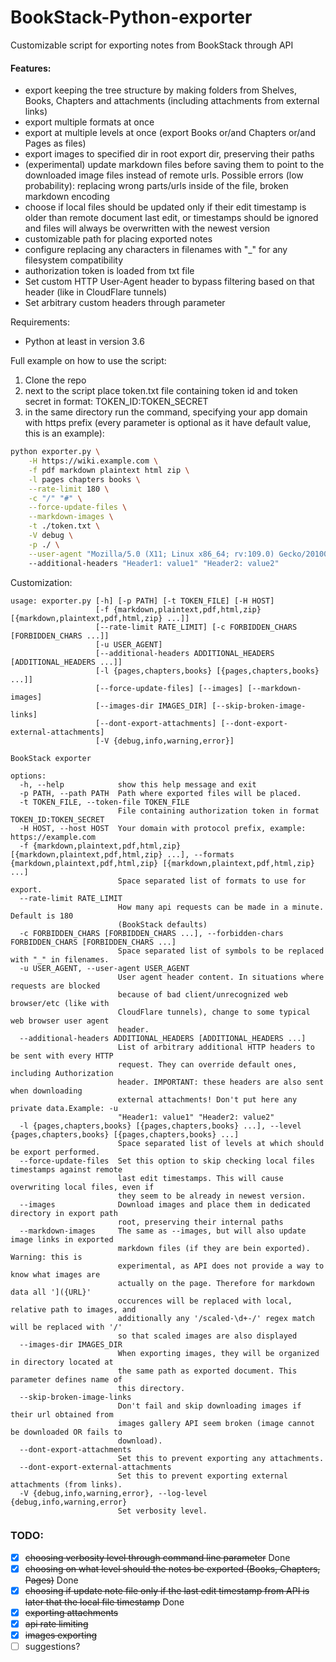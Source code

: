 # BookStack-Python-exporter
Customizable script for exporting notes from BookStack through API

#### Features:
- export keeping the tree structure by making folders from Shelves, Books, Chapters and attachments (including attachments from external links)
- export multiple formats at once
- export at multiple levels at once (export Books or/and Chapters or/and Pages as files)
- export images to specified dir in root export dir, preserving their paths
- (experimental) update markdown files before saving them to point to the downloaded image files instead of remote urls. Possible errors (low probability): replacing wrong parts/urls inside of the file, broken markdown encoding
- choose if local files should be updated only if their edit timestamp is older than remote document last edit, or timestamps should be ignored and files will always be overwritten with the newest version
- customizable path for placing exported notes
- configure replacing any characters in filenames with "_" for any filesystem compatibility
- authorization token is loaded from txt file
- Set custom HTTP User-Agent header to bypass filtering based on that header (like in CloudFlare tunnels)
- Set arbitrary custom headers through parameter

Requirements:
- Python at least in version 3.6

Full example on how to use the script:
1. Clone the repo 
2. next to the script place token.txt file containing token id and token secret in format: TOKEN_ID:TOKEN_SECRET
3. in the same directory run the command, specifying your app domain with https prefix (every parameter is optional as it have default value, this is an example):
```bash
python exporter.py \
    -H https://wiki.example.com \
    -f pdf markdown plaintext html zip \
    -l pages chapters books \
    --rate-limit 180 \
    -c "/" "#" \
    --force-update-files \
    --markdown-images \
    -t ./token.txt \
    -V debug \
    -p ./ \
    --user-agent "Mozilla/5.0 (X11; Linux x86_64; rv:109.0) Gecko/20100101 Firefox/112.0"
    --additional-headers "Header1: value1" "Header2: value2"  
```

Customization:
```text
usage: exporter.py [-h] [-p PATH] [-t TOKEN_FILE] [-H HOST]
                   [-f {markdown,plaintext,pdf,html,zip} [{markdown,plaintext,pdf,html,zip} ...]]
                   [--rate-limit RATE_LIMIT] [-c FORBIDDEN_CHARS [FORBIDDEN_CHARS ...]]
                   [-u USER_AGENT]
                   [--additional-headers ADDITIONAL_HEADERS [ADDITIONAL_HEADERS ...]]
                   [-l {pages,chapters,books} [{pages,chapters,books} ...]]
                   [--force-update-files] [--images] [--markdown-images]
                   [--images-dir IMAGES_DIR] [--skip-broken-image-links]
                   [--dont-export-attachments] [--dont-export-external-attachments]
                   [-V {debug,info,warning,error}]

BookStack exporter

options:
  -h, --help            show this help message and exit
  -p PATH, --path PATH  Path where exported files will be placed.
  -t TOKEN_FILE, --token-file TOKEN_FILE
                        File containing authorization token in format TOKEN_ID:TOKEN_SECRET
  -H HOST, --host HOST  Your domain with protocol prefix, example: https://example.com
  -f {markdown,plaintext,pdf,html,zip} [{markdown,plaintext,pdf,html,zip} ...], --formats {markdown,plaintext,pdf,html,zip} [{markdown,plaintext,pdf,html,zip} ...]
                        Space separated list of formats to use for export.
  --rate-limit RATE_LIMIT
                        How many api requests can be made in a minute. Default is 180
                        (BookStack defaults)
  -c FORBIDDEN_CHARS [FORBIDDEN_CHARS ...], --forbidden-chars FORBIDDEN_CHARS [FORBIDDEN_CHARS ...]
                        Space separated list of symbols to be replaced with "_" in filenames.
  -u USER_AGENT, --user-agent USER_AGENT
                        User agent header content. In situations where requests are blocked
                        because of bad client/unrecognized web browser/etc (like with
                        CloudFlare tunnels), change to some typical web browser user agent
                        header.
  --additional-headers ADDITIONAL_HEADERS [ADDITIONAL_HEADERS ...]
                        List of arbitrary additional HTTP headers to be sent with every HTTP
                        request. They can override default ones, including Authorization
                        header. IMPORTANT: these headers are also sent when downloading
                        external attachments! Don't put here any private data.Example: -u
                        "Header1: value1" "Header2: value2"
  -l {pages,chapters,books} [{pages,chapters,books} ...], --level {pages,chapters,books} [{pages,chapters,books} ...]
                        Space separated list of levels at which should be export performed.
  --force-update-files  Set this option to skip checking local files timestamps against remote
                        last edit timestamps. This will cause overwriting local files, even if
                        they seem to be already in newest version.
  --images              Download images and place them in dedicated directory in export path
                        root, preserving their internal paths
  --markdown-images     The same as --images, but will also update image links in exported
                        markdown files (if they are bein exported). Warning: this is
                        experimental, as API does not provide a way to know what images are
                        actually on the page. Therefore for markdown data all ']({URL}'
                        occurences will be replaced with local, relative path to images, and
                        additionally any '/scaled-\d+-/' regex match will be replaced with '/'
                        so that scaled images are also displayed
  --images-dir IMAGES_DIR
                        When exporting images, they will be organized in directory located at
                        the same path as exported document. This parameter defines name of
                        this directory.
  --skip-broken-image-links
                        Don't fail and skip downloading images if their url obtained from
                        images gallery API seem broken (image cannot be downloaded OR fails to
                        download).
  --dont-export-attachments
                        Set this to prevent exporting any attachments.
  --dont-export-external-attachments
                        Set this to prevent exporting external attachments (from links).
  -V {debug,info,warning,error}, --log-level {debug,info,warning,error}
                        Set verbosity level.
```

### TODO:
- [x] ~~choosing verbosity level through command line parameter~~ Done
- [x] ~~choosing on what level should the notes be exported (Books, Chapters, Pages)~~ Done
- [x] ~~choosing if update note file only if the last edit timestamp from API is later that the local file timestamp~~ Done
- [x] ~~exporting attachments~~
- [x] ~~api rate limiting~~
- [x] ~~images exporting~~
- [ ] suggestions?
